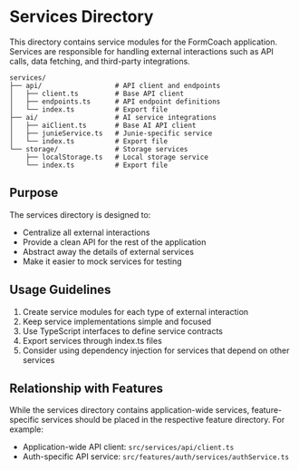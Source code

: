# Services Directory

This directory contains service modules for the FormCoach application. Services are responsible for handling external interactions such as API calls, data fetching, and third-party integrations.

```
services/
├── api/                  # API client and endpoints
│   ├── client.ts         # Base API client
│   ├── endpoints.ts      # API endpoint definitions
│   └── index.ts          # Export file
├── ai/                   # AI service integrations
│   ├── aiClient.ts       # Base AI API client
│   ├── junieService.ts   # Junie-specific service
│   └── index.ts          # Export file
└── storage/              # Storage services
    ├── localStorage.ts   # Local storage service
    └── index.ts          # Export file
```

## Purpose

The services directory is designed to:

- Centralize all external interactions
- Provide a clean API for the rest of the application
- Abstract away the details of external services
- Make it easier to mock services for testing

## Usage Guidelines

1. Create service modules for each type of external interaction
2. Keep service implementations simple and focused
3. Use TypeScript interfaces to define service contracts
4. Export services through index.ts files
5. Consider using dependency injection for services that depend on other services

## Relationship with Features

While the services directory contains application-wide services, feature-specific services should be placed in the respective feature directory. For example:

- Application-wide API client: `src/services/api/client.ts`
- Auth-specific API service: `src/features/auth/services/authService.ts`